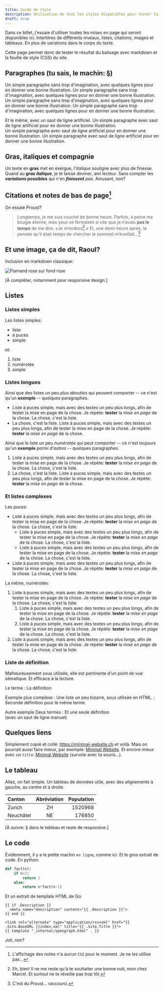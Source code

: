 ```yaml
---
title: Guide de style
description: Utilisation de tous les styles disponibles pour tester la feuille de style CSS du site.
draft: true
---
```


Dans ce billet, j'essaie d'utiliser toutes les mises en page qui seront disponibles ici.
Intertitres de différents niveaux, listes, citations, images et tableaux.
En plus de variations dans le corps du texte.

Cette page permet donc de tester le résultat du balisage avec markdown et la feuille de style (CSS) du site.

## Paragraphes (tu sais, le machin: §)

Un simple paragraphe sans trop d'imagination, avec quelques lignes pour en donner une bonne illustration.
Un simple paragraphe sans trop d'imagination, avec quelques lignes pour en donner une bonne illustration.
Un simple paragraphe sans trop d'imagination, avec quelques lignes pour en donner une bonne illustration.
Un simple paragraphe sans trop d'imagination, avec quelques lignes pour en donner une bonne illustration.

Et le même, avec un saut de ligne artificiel. 
Un simple paragraphe avec saut de ligne artificiel pour en donner une bonne illustration.  
Un simple paragraphe avec saut de ligne artificiel pour en donner une bonne illustration.
Un simple paragraphe avec saut de ligne artificiel pour en donner une bonne illustration.

## Gras, italiques et compagnie

Un texte en **gras** met en exergue, l'*italique* souligne avec plus de finesse.
Quand au ***gras italique***, je te laisse deviner, ami lecteur.
Sans compter les ***variations* possibles** qui n'en ***finissent** pas*.
Amusant, non?

## Citations et notes de bas de page[^notes]

On essaie Proust?

> Longtemps, je me suis couché de bonne heure. Parfois, à peine ma bougie éteinte, mes yeux se fermaient *si vite* que je n’avais **pas le temps** de me dire: «Je m’endors[^2].» Et, une demi-heure après, la pensée qu’il était temps de chercher le sommeil m’éveillait...[^1]

[^notes]: L'affichage des notes n'a aucun `CSS` pour le moment. Je ne les utilise pas...
[^1]: C'est du Proust... raccourci.
[^2]: Eh, bien! Il ne me reste qu'à te souhaiter une bonne nuit, mon chez Marcel. Et surtout ne te réveille pas trop tôt.

## Et une image, ça de dit, Raoul?

Inclusion en markdown classique:

![Flamand rose sur fond rose](https://cdn.pixabay.com/photo/2020/08/29/14/39/flamingo-5527232_960_720.jpg "Mon ami le rose (et le flamand)")

[À compléter, notamment pour responsive design.]

## Listes

### Listes simples

Les listes simples:

- liste
- à puces
- simple

et:

1. liste
1. numérotée
1. simple

### Listes longues

Ainsi que des listes un peu *plus abouties* qui peuvent comporter -- ce n'est qu'un **exemple** -- quelques paragraphes.

- Liste à puces simple, mais avec des textes un peu plus longs, afin de tester la mise en page de la chose.
  Je répète: **tester** la *mise en page* de la chose.
  La chose, c'est la liste.
- La chose, c'est la liste.
  Liste à puces simple, mais avec des textes un peu plus longs, afin de tester la mise en page de la chose.
  Je répète: **tester** la *mise en page* de la chose.

Ainsi que le liste un peu *numérotée* qui peut comporter -- ce n'est toujours qu'un **exemple** *parmi d'autres* -- quelques paragraphes.

1. Liste à puces simple, mais avec des textes un peu plus longs, afin de tester la mise en page de la chose.
  Je répète: **tester** la *mise en page* de la chose.
  La chose, c'est la liste.
1. La chose, c'est la liste.
  Liste à puces simple, mais avec des textes un peu plus longs, afin de tester la mise en page de la chose.
  Je répète: **tester** la *mise en page* de la chose.

### Et listes complexes

Les puces:

- Liste à puces simple, mais avec des textes un peu plus longs, afin de tester la mise en page de la chose.
  Je répète: **tester** la *mise en page* de la chose.
  La chose, c'est la liste.
  - Liste à puces simple, mais avec des textes un peu plus longs, afin de tester la mise en page de la chose.
    Je répète: **tester** la *mise en page* de la chose.
    La chose, c'est la liste.
  - Liste à puces simple, mais avec des textes un peu plus longs, afin de tester la mise en page de la chose.
    Je répète: **tester** la *mise en page* de la chose.
    La chose, c'est la liste.
- Liste à puces simple, mais avec des textes un peu plus longs, afin de tester la mise en page de la chose.
  Je répète: **tester** la *mise en page* de la chose.
  La chose, c'est la liste.
  
La même, numérotée:

1. Liste à puces simple, mais avec des textes un peu plus longs, afin de tester la mise en page de la chose.
   Je répète: **tester** la *mise en page* de la chose.
   La chose, c'est la liste.
    1. Liste à puces simple, mais avec des textes un peu plus longs, afin de tester la mise en page de la chose.
       Je répète: **tester** la *mise en page* de la chose.
       La chose, c'est la liste.
    1. Liste à puces simple, mais avec des textes un peu plus longs, afin de tester la mise en page de la chose.
       Je répète: **tester** la *mise en page* de la chose.
       La chose, c'est la liste.
1. Liste à puces simple, mais avec des textes un peu plus longs, afin de tester la mise en page de la chose.
   Je répète: **tester** la *mise en page* de la chose.
   La chose, c'est la liste.

### Liste de définition

Malheureusement sous utilisée, elle est pertinente d'un point de vue sématique.
Et efficace à la lecture.

Le terme
: La définition

Exemple plus complexe
: Une liste un peu bizarre, sous utilisée en HTML.
: Seconde définition pour le même terme.

Autre exemple
Deux termes
: Et une seule définition  
  (avec un saut de ligne manuel)
  
## Quelques liens

Simplement copié et collé: https://minimal-website.ch et voilà.
Mais on pourrait aussi faire mieux, par exemple: [Minimal Website](https://minimal-website.ch).
Et encore mieux avec un `title`: [Minimal Website](https://minimal-website.ch "Un site web minimal et efficace.") (survole avec ta souris...).

## Le tableau

Allez, on fait simple. 
Un tableau de données utile, avec des alignements à gauche, au centre et à droite.

| Canton | Abréviation | Population |
|:-------|:-----------:|-----------:|
| Zurich | ZH | 1520968|
| Neuchâtel | NE | 176850 |

[À suivre: § dans le tableau et reste de responsive.]

## Le code

Évidemment, il y a le petite machin `en ligne`, comme ici.
Et le gros extrait de code.
En python:

```python
def fact(n):
    if n<2:
        return 1
    else:
        return n*fact(n-1)
```
Et un extrait de template HTML de Go:

```go-html-template
{{ if .Description }}
  <meta name="description" content="{{ .Description }}">
{{ end }}

<link rel="alternate" type="application/rss+xml" href="{{ .Site.BaseURL }}index.xml" title="{{ .Site.Title }}">
{{ template "_internal/opengraph.html" . }}
```

Joli, non?